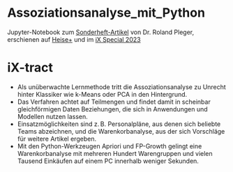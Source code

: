 # Assoziationsanalyse_mit_Python
Jupyter-Notebook zum [Sonderheft-Artikel](Link) von Dr. Roland Pleger, erschienen auf [Heise+](heise.de) und im [iX Special 2023](Link)

# iX-tract
- Als unüberwachte Lernmethode tritt die Assoziationsanalyse zu Unrecht hinter Klassiker wie k-Means oder PCA in den Hintergrund.
- Das Verfahren achtet auf Teilmengen und findet damit in scheinbar gleichförmigen Daten Beziehungen, die sich in Anwendungen und Modellen nutzen lassen.
- Einsatzmöglichkeiten sind z. B. Personalpläne, aus denen sich beliebte Teams abzeichnen, und die Warenkorbanalyse, aus der sich Vorschläge für weitere Artikel ergeben.
- Mit den Python-Werkzeugen Apriori und FP-Growth gelingt eine Warenkorbanalyse mit mehreren Hundert Warengruppen und vielen Tausend Einkäufen auf einem PC innerhalb weniger Sekunden.
